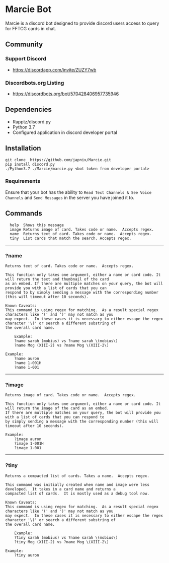 # Marcie Bot
Marcie is a discord bot designed to provide discord users access to query for FFTCG cards in chat.

## Community
### Support Discord
- https://discordapp.com/invite/ZUZY7wb

### Discordbots.org Listing
- https://discordbots.org/bot/570428406957735946

## Dependencies
- Rapptz/discord.py
- Python 3.7
- Configured application in discord developer portal

## Installation
```
git clone  https://github.com/japnix/Marcie.git
pip install discord.py
./Python3.7 ./Marcie/marcie.py <bot token from developer portal>
```
### Requirements
Ensure that your bot has the ability to `Read Text Channels & See Voice Channels` and `Send Messages` in the server you have joined it to.

## Commands
```
  help  Shows this message
  image Returns image of card. Takes code or name.  Accepts regex.
  name  Returns text of card. Takes code or name.  Accepts regex.
  tiny  List cards that match the search. Accepts regex. 
```
___

### ?name <name>
```
Returns text of card. Takes code or name.  Accepts regex.

This function only takes one argument, either a name or card code. It will return the text and thumbnail of the card
as an embed. If there are multiple matches on your query, the bot will provide you with a list of cards that you can
respond to by simply sending a message with the corresponding number (this will timeout after 10 seconds).

Known Caveats:
This command is using regex for matching.  As a result special regex characters like '(' and ')' may not match as you
may expect.  In these cases it is necessary to either escape the regex character '\(' or search a different substring of
the overall card name.

    Example:
    ?name sarah (mobius) vs ?name sarah \(mobius\)
    ?name Mog (XIII-2) vs ?name Mog \(XIII-2\)

Example:
    ?name auron
    ?name 1-001H
    ?name 1-001
```
___

### ?image <name>
```
Returns image of card. Takes code or name.  Accepts regex.

This function only takes one argument, either a name or card code. It will return the image of the card as an embed.
If there are multiple matches on your query, the bot will provide you with a list of cards that you can respond to
by simply sending a message with the corresponding number (this will timeout after 10 seconds).

Example:
    ?image auron
    ?image 1-001H
    ?image 1-001
```
___

### ?tiny <name>
```
Returns a compacted list of cards. Takes a name.  Accepts regex.

This command was initially created when name and image were less developed.  It takes in a card name and returns a
compacted list of cards.  It is mostly used as a debug tool now.

Known Caveats:
This command is using regex for matching.  As a result special regex characters like '(' and ')' may not match as you
may expect.  In these cases it is necessary to either escape the regex character '\(' or search a different substring of
the overall card name.

    Example:
    ?tiny sarah (mobius) vs ?name sarah \(mobius\)
    ?tiny Mog (XIII-2) vs ?name Mog \(XIII-2\)

Example:
    ?tiny auron
```
